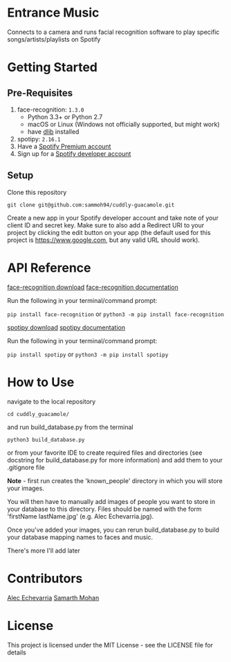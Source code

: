 # Entrance Music
Connects to a camera and runs facial recognition software to play specific songs/artists/playlists on Spotify

# Getting Started
## Pre-Requisites
1. face-recognition: `1.3.0`
    - Python 3.3+ or Python 2.7
    - macOS or Linux (Windows not officially supported, but might work)
    - have [dlib](https://gist.github.com/ageitgey/629d75c1baac34dfa5ca2a1928a7aeaf) installed
2. spotipy: `2.16.1`
3. Have a [Spotify Premium account](https://www.spotify.com/ca-en/premium/)
4. Sign up for a [Spotify developer account](https://developer.spotify.com)

## Setup
Clone this repository

`git clone git@github.com:sammoh94/cuddly-guacamole.git`

Create a new app in your Spotify developer account and take note of your client ID and secret key.
Make sure to also add a Redirect URI to your project by clicking the edit button on your app (the default used for this project is https://www.google.com, but any valid URL should work).

# API Reference

[face-recognition download](https://pypi.org/project/face-recognition/)
[face-recognition documentation](https://face-recognition.readthedocs.io/en/latest/face_recognition.html)

Run the following in your terminal/command prompt:

`pip install face-recognition`
or
`python3 -m pip install face-recognition`


[spotipy download](https://pypi.org/project/spotipy/)
[spotipy documentation](https://spotipy.readthedocs.io/en/2.16.1/)


Run the following in your terminal/command prompt:

`pip install spotipy`
or
`python3 -m pip install spotipy`

# How to Use
navigate to the local repository

`cd cuddly_guacamole/`

and run build_database.py from the terminal

`python3 build_database.py`

or from your favorite IDE to create required files and directories (see docstring for build_database.py for more information) and add them to your .gitignore file

**Note** - first run creates the 'known_people' directory in which you will store your images.

You will then have to manually add images of people you want to store in your database to this directory. Files should be named with the form 'firstName lastName.jpg' (e.g. Alec Echevarria.jpg).

Once you've added your images, you can rerun build_database.py to build your database mapping names to faces and music.

There's more I'll add later

# Contributors

[Alec Echevarria](https://github.com/aleceche)
[Samarth Mohan](https://github.com/sammoh94)


# License
This project is licensed under the MIT License - see the LICENSE file for details